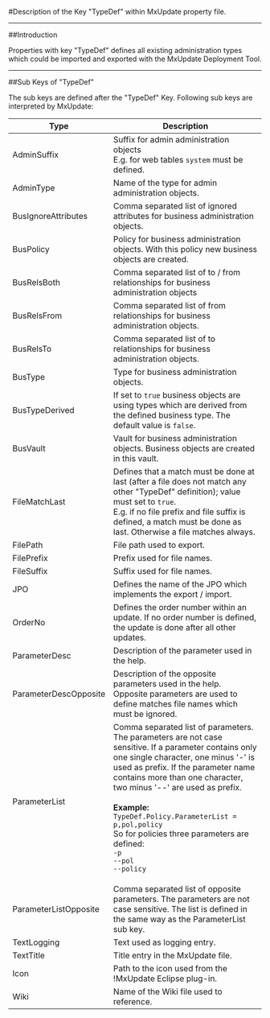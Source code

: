 <!--
 *
 *  This file is part of MxUpdate <http://www.mxupdate.org>.
 *
 *  MxUpdate is a deployment tool for a PLM platform to handle
 *  administration objects as single update files (configuration item).
 *
 *  Copyright (C) 2008-2016 The MxUpdate Team
 *
 *  The Manual of MxUpdate is licensed under a CC BY-NC-SA 4.0 license
 *  (Creative Commons Attribution-NonCommercial-ShareAlike 4.0 
 *  International 4.0 license).
 *
 *  You should have received a copy of the license along with this
 *  work. If not, see <http://creativecommons.org/licenses/by-nc-sa/4.0/>.
 *
-->

#Description of the Key "TypeDef" within MxUpdate property file.

---
##Introduction

Properties with key "TypeDef" defines all existing administration types which could be imported and exported with the MxUpdate Deployment Tool.

---
##Sub Keys of "TypeDef"

The sub keys are defined after the "TypeDef" Key. Following sub keys are interpreted by MxUpdate:

Type                    | Description
------------------------|--------------
AdminSuffix             | Suffix for admin administration objects<br/>E.g. for web tables `system` must be defined.
AdminType               | Name of the type for admin administration objects.
BusIgnoreAttributes     | Comma separated list of ignored attributes for business administration objects.
BusPolicy               | Policy for business administration objects. With this policy new business objects are created.
BusRelsBoth             | Comma separated list of to / from relationships for business administration objects
BusRelsFrom             | Comma separated list of from relationships for business administration objects.
BusRelsTo               | Comma separated list of to relationships for business administration objects.
BusType                 | Type for business administration objects.
BusTypeDerived          | If set to `true` business objects are using types which are derived from the defined business type. The default value is `false`.
BusVault                | Vault for business administration objects. Business objects are created in this vault.
FileMatchLast           | Defines that a match must be done at last (after a file does not match any other "TypeDef" definition); value must set to `true`.<br/>E.g. if no file prefix and file suffix is defined, a match must be done as last. Otherwise a file matches always.
FilePath                | File path used to export.
FilePrefix              | Prefix used for file names.
FileSuffix              | Suffix used for file names.
JPO                     | Defines the name of the JPO which implements the export / import.
OrderNo                 | Defines the order number within an update. If no order number is defined, the update is done after all other updates.
ParameterDesc           | Description of the parameter used in the help.
ParameterDescOpposite   | Description of the opposite parameters used in the help.<br/>Opposite parameters are used to define matches file names which must be ignored.
ParameterList           | Comma separated list of parameters. The parameters are not case sensitive. If a parameter contains only one single character, one minus '-' is used as prefix. If the parameter name contains more than one character, two minus '--' are used as prefix.<br/><br/>**Example:**<br/>`TypeDef.Policy.ParameterList = p,pol,policy`<br/>So for policies three parameters are defined:<br/>`-p`<br/>`--pol`<br/>`--policy`</p>
ParameterListOpposite   | Comma separated list of opposite parameters. The parameters are not case sensitive. The list is defined in the same way as the ParameterList sub key.
TextLogging             | Text used as logging entry.
TextTitle               | Title entry in the MxUpdate file.
Icon                    | Path to the icon used from the !MxUpdate Eclipse plug-in.
Wiki                    | Name of the Wiki file used to reference.

